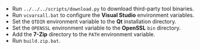 - Run `../../../scripts/download.py` to download third-party tool binaries.
- Run `vcvarsall.bat` to configure the **Visual Studio** environment variables.
- Set the `QTDIR` environment variable to the **Qt** installation directory.
- Set the `OPENSSL` environment variable to the **OpenSSL** `bin` directory.
- Add the **7-Zip** directory to the `PATH` environment variable.
- Run `build.zip.bat`.

